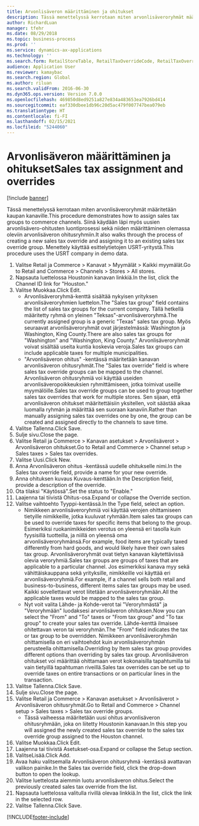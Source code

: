 ```yaml
---
title: Arvonlisäveron määrittäminen ja ohitukset
description: Tässä menettelyssä kerrotaan miten arvonlisäveroryhmät määritetään kaupan kanaville.
author: RichardLuan
manager: tfehr
ms.date: 08/29/2018
ms.topic: business-process
ms.prod: ''
ms.service: dynamics-ax-applications
ms.technology: ''
ms.search.form: RetailStoreTable, RetailTaxOverrideCode, RetailTaxOverrideGroup
audience: Application User
ms.reviewer: kamaybac
ms.search.region: Global
ms.author: riluan
ms.search.validFrom: 2016-06-30
ms.dyn365.ops.version: Version 7.0.0
ms.openlocfilehash: 469850d8ed9251a827e834a483653ea7926bd414
ms.sourcegitcommit: eaf330dbee1db96c20d5ac479f007747bea079eb
ms.translationtype: HT
ms.contentlocale: fi-FI
ms.lasthandoff: 02/15/2021
ms.locfileid: "5244060"
---
```

# <a name="sales-tax-assignment-and-overrides"></a><span data-ttu-id="95a70-103">Arvonlisäveron määrittäminen ja ohitukset</span><span class="sxs-lookup"><span data-stu-id="95a70-103">Sales tax assignment and overrides</span></span>

[!include [banner](../../includes/banner.md)]

<span data-ttu-id="95a70-104">Tässä menettelyssä kerrotaan miten arvonlisäveroryhmät määritetään kaupan kanaville.</span><span class="sxs-lookup"><span data-stu-id="95a70-104">This procedure demonstrates how to assign sales tax groups to commerce channels.</span></span> <span data-ttu-id="95a70-105">Siinä käydään läpi myös uusien arvonlisävero-ohitusten luontiprosessi sekä niiden määrittäminen olemassa oleviin arvonlisäveron ohitusryhmiin.</span><span class="sxs-lookup"><span data-stu-id="95a70-105">It also walks through the process of creating a new sales tax override and assigning it to an existing sales tax override group.</span></span> <span data-ttu-id="95a70-106">Menettely käyttää esittelytietojen USRT-yritystä.</span><span class="sxs-lookup"><span data-stu-id="95a70-106">This procedure uses the USRT company in demo data.</span></span>

1. <span data-ttu-id="95a70-107">Valitse Retail ja Commerce > Kanavat > Myymälät > Kaikki myymälät.</span><span class="sxs-lookup"><span data-stu-id="95a70-107">Go to Retail and Commerce > Channels > Stores > All stores.</span></span>
2. <span data-ttu-id="95a70-108">Napsauta luettelossa Houstonin kanavan linkkiä.</span><span class="sxs-lookup"><span data-stu-id="95a70-108">In the list, click the Channel ID link for "Houston."</span></span>
3. <span data-ttu-id="95a70-109">Valitse Muokkaa.</span><span class="sxs-lookup"><span data-stu-id="95a70-109">Click Edit.</span></span>
    * <span data-ttu-id="95a70-110">Arvonlisäveroryhmä-kenttä sisältää nykyisen yrityksen arvonlisäveroryhmien luettelon.</span><span class="sxs-lookup"><span data-stu-id="95a70-110">The "Sales tax group" field contains the list of sales tax groups for the current company.</span></span> <span data-ttu-id="95a70-111">Tällä hetkellä määritetty ryhmä on yleinen "Teksas"-arvonlisäveroryhmä.</span><span class="sxs-lookup"><span data-stu-id="95a70-111">The currently assigned group is a generic "Texas" sales tax group.</span></span> <span data-ttu-id="95a70-112">Myös seuraavat arvonlisäveroryhmät ovat järjestelmässä: Washington ja Washington, King County.</span><span class="sxs-lookup"><span data-stu-id="95a70-112">There are also sales tax groups for "Washington" and "Washington, King County."</span></span> <span data-ttu-id="95a70-113">Arvonlisäveroryhmät voivat sisältää useita kuntia koskevia veroja.</span><span class="sxs-lookup"><span data-stu-id="95a70-113">Sales tax groups can include applicable taxes for multiple municipalities.</span></span>  
    * <span data-ttu-id="95a70-114">"Arvonlisäveron ohitus" -kentässä määritetään kanavan arvonlisäveron ohitusryhmät.</span><span class="sxs-lookup"><span data-stu-id="95a70-114">The "Sales tax override" field is where sales tax override groups can be mapped to the channel.</span></span> <span data-ttu-id="95a70-115">Arvonlisäveron ohitusryhmiä voi käyttää useiden arvonlisäveropoikkeuksien ryhmittämiseen, jotka toimivat useille myymälöille.</span><span class="sxs-lookup"><span data-stu-id="95a70-115">Sales tax override groups can be used to group together sales tax overrides that work for multiple stores.</span></span> <span data-ttu-id="95a70-116">Sen sijaan, että arvonlisäveron ohitukset määritettäisiin yksitellen, voit säästää aikaa luomalla ryhmän ja määrittää sen suoraan kanaviin.</span><span class="sxs-lookup"><span data-stu-id="95a70-116">Rather than manually assigning sales tax overrides one by one, the group can be created and assigned directly to the channels to save time.</span></span>  
4. <span data-ttu-id="95a70-117">Valitse Tallenna.</span><span class="sxs-lookup"><span data-stu-id="95a70-117">Click Save.</span></span>
5. <span data-ttu-id="95a70-118">Sulje sivu.</span><span class="sxs-lookup"><span data-stu-id="95a70-118">Close the page.</span></span>
6. <span data-ttu-id="95a70-119">Valitse Retail ja Commerce > Kanavan asetukset > Arvonlisäverot > Arvonlisäveron ohitukset.</span><span class="sxs-lookup"><span data-stu-id="95a70-119">Go to Retail and Commerce > Channel setup > Sales taxes > Sales tax overrides.</span></span>
7. <span data-ttu-id="95a70-120">Valitse Uusi.</span><span class="sxs-lookup"><span data-stu-id="95a70-120">Click New.</span></span>
8. <span data-ttu-id="95a70-121">Anna Arvonlisäveron ohitus -kentässä uudelle ohitukselle nimi.</span><span class="sxs-lookup"><span data-stu-id="95a70-121">In the Sales tax override field, provide a name for your new override.</span></span>
9. <span data-ttu-id="95a70-122">Anna ohituksen kuvaus Kuvaus-kenttään.</span><span class="sxs-lookup"><span data-stu-id="95a70-122">In the Description field, provide a description of the override.</span></span>
10. <span data-ttu-id="95a70-123">Ota tilaksi "Käytössä".</span><span class="sxs-lookup"><span data-stu-id="95a70-123">Set the status to "Enable."</span></span>
11. <span data-ttu-id="95a70-124">Laajenna tai tiivistä Ohitus-osa.</span><span class="sxs-lookup"><span data-stu-id="95a70-124">Expand or collapse the Override section.</span></span>
12. <span data-ttu-id="95a70-125">Valitse vaihtoehto Tyyppi-kentässä.</span><span class="sxs-lookup"><span data-stu-id="95a70-125">In the Type field, select an option.</span></span>
    * <span data-ttu-id="95a70-126">Nimikkeen arvonlisäveroryhmiä voi käyttää verojen ohittamiseen tietyille nimikkeille, jotka kuuluvat ryhmään.</span><span class="sxs-lookup"><span data-stu-id="95a70-126">Item sales tax groups can be used to override taxes for specific items that belong to the group.</span></span> <span data-ttu-id="95a70-127">Esimerkiksi ruokanimikkeiden verotus on yleensä eri tasolla kuin fyysisillä tuotteilla, ja niillä on yleensä oma arvonlisäveroryhmänsä.</span><span class="sxs-lookup"><span data-stu-id="95a70-127">For example, food items are typically taxed differently from hard goods, and would likely have their own sales tax group.</span></span> <span data-ttu-id="95a70-128">Arvonlisäveroryhmät ovat tietyn kanavan käytettävissä olevia veroryhmiä.</span><span class="sxs-lookup"><span data-stu-id="95a70-128">Sales tax groups are groups of taxes that are applicable to a particular channel.</span></span> <span data-ttu-id="95a70-129">Jos esimerkiksi kanava myy sekä vähittäiskauppana sekä yrityksille, nimikkeille voi käyttää eri arvonlisäveroryhmiä.</span><span class="sxs-lookup"><span data-stu-id="95a70-129">For example, if a channel sells both retail and business-to-business, different items sales tax groups may be used.</span></span> <span data-ttu-id="95a70-130">Kaikki sovellettavat verot liitetään arvonlisäveroryhmään.</span><span class="sxs-lookup"><span data-stu-id="95a70-130">All the applicable taxes would be mapped to the sales tax group.</span></span>  
    * <span data-ttu-id="95a70-131">Nyt voit valita Lähde- ja Kohde-verot tai "Veroryhmästä" ja "Veroryhmään" luodaksesi arvonlisäveron ohituksen.</span><span class="sxs-lookup"><span data-stu-id="95a70-131">Now you can select the "From" and "To" taxes or "From tax group" and "To tax group" to create your sales tax override.</span></span> <span data-ttu-id="95a70-132">Lähde-kenttä ilmaisee ohitettavan veron tai veroryhmän.</span><span class="sxs-lookup"><span data-stu-id="95a70-132">The "From" field indicates the tax or tax group to be overridden.</span></span> <span data-ttu-id="95a70-133">Nimikkeen arvonlisäveroryhmän ohittamisella on eri vaihtoehdot kuin arvonlisäveroryhmän perusteella ohittamisella.</span><span class="sxs-lookup"><span data-stu-id="95a70-133">Overriding by Item sales tax group provides different options than overriding by sales tax group.</span></span> <span data-ttu-id="95a70-134">Arvonlisäveron ohitukset voi määrittää ohittamaan verot kokonaisilla tapahtumilla tai vain tietyillä tapahtuman riveillä.</span><span class="sxs-lookup"><span data-stu-id="95a70-134">Sales tax overrides can be set up to override taxes on entire transactions or on particular lines in the transaction.</span></span>  
13. <span data-ttu-id="95a70-135">Valitse Tallenna.</span><span class="sxs-lookup"><span data-stu-id="95a70-135">Click Save.</span></span>
14. <span data-ttu-id="95a70-136">Sulje sivu.</span><span class="sxs-lookup"><span data-stu-id="95a70-136">Close the page.</span></span>
15. <span data-ttu-id="95a70-137">Valitse Retail ja Commerce > Kanavan asetukset > Arvonlisäverot > Arvonlisäveron ohitusryhmät.</span><span class="sxs-lookup"><span data-stu-id="95a70-137">Go to Retail and Commerce > Channel setup > Sales taxes > Sales tax override groups.</span></span>
    * <span data-ttu-id="95a70-138">Tässä vaiheessa määritetään uusi ohitus arvonlisäveron ohitusryhmään, joka on liitetty Houstonin kanavaan.</span><span class="sxs-lookup"><span data-stu-id="95a70-138">In this step you will assigned the newly created sales tax override to the sales tax override group assigned to the Houston channel.</span></span>  
16. <span data-ttu-id="95a70-139">Valitse Muokkaa.</span><span class="sxs-lookup"><span data-stu-id="95a70-139">Click Edit.</span></span>
17. <span data-ttu-id="95a70-140">Laajenna tai tiivistä Asetukset-osa.</span><span class="sxs-lookup"><span data-stu-id="95a70-140">Expand or collapse the Setup section.</span></span>
18. <span data-ttu-id="95a70-141">ValitseLisää.</span><span class="sxs-lookup"><span data-stu-id="95a70-141">Click Add.</span></span>
19. <span data-ttu-id="95a70-142">Avaa haku valitsemalla Arvonlisäveron ohitusryhmä -kentässä avattavan valikon painike.</span><span class="sxs-lookup"><span data-stu-id="95a70-142">In the Sales tax override field, click the drop-down button to open the lookup.</span></span>
20. <span data-ttu-id="95a70-143">Valitse luettelosta aiemmin luotu arvonlisäveron ohitus.</span><span class="sxs-lookup"><span data-stu-id="95a70-143">Select the previously created sales tax override from the list.</span></span>
21. <span data-ttu-id="95a70-144">Napsauta luettelossa valitulla rivillä olevaa linkkiä.</span><span class="sxs-lookup"><span data-stu-id="95a70-144">In the list, click the link in the selected row.</span></span>
22. <span data-ttu-id="95a70-145">Valitse Tallenna.</span><span class="sxs-lookup"><span data-stu-id="95a70-145">Click Save.</span></span>



[!INCLUDE[footer-include](../../../includes/footer-banner.md)]